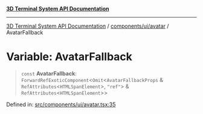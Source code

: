 [**3D Terminal System API Documentation**](../../../../README.md)

***

[3D Terminal System API Documentation](../../../../README.md) / [components/ui/avatar](../README.md) / AvatarFallback

# Variable: AvatarFallback

> `const` **AvatarFallback**: `ForwardRefExoticComponent`\<`Omit`\<`AvatarFallbackProps` & `RefAttributes`\<`HTMLSpanElement`\>, `"ref"`\> & `RefAttributes`\<`HTMLSpanElement`\>\>

Defined in: [src/components/ui/avatar.tsx:35](https://github.com/Dicommunitas/ThreeJS_Terminal_3D/blob/f5bec8212bfd37e45fdf0e49aa57af1be9d74e77/src/components/ui/avatar.tsx#L35)
